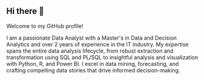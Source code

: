 ## Hi there 👋

Welcome to my GitHub profile! 

I am a passionate Data Analyst with a Master's in Data and Decision Analytics and over 2 years of experience in the IT industry. My expertise spans the entire data analysis lifecycle, from robust extraction and transformation using SQL and PL/SQL to insightful analysis and visualization with Python, R, and Power BI. I excel in data mining, forecasting, and crafting compelling data stories that drive informed decision-making.

<!--
**Kishore2-1/kishore2-1** is a ✨ _special_ ✨ repository because its `README.md` (this file) appears on your GitHub profile.

Here are some ideas to get you started:

- 🔭 I’m currently working on ...
- 🌱 I’m currently learning ...
- 👯 I’m looking to collaborate on ...
- 🤔 I’m looking for help with ...
- 💬 Ask me about ...
- 📫 How to reach me: ...
- 😄 Pronouns: ...
- ⚡ Fun fact: ...
-->


